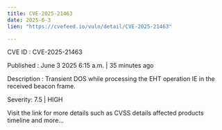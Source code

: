 ```yaml
---
title: CVE-2025-21463
date: 2025-6-3
lien: "https://cvefeed.io/vuln/detail/CVE-2025-21463"

---
```


CVE ID : CVE-2025-21463

Published :  June 3
2025
6:15 a.m. | 35 minutes ago

Description : Transient DOS while processing the EHT operation IE in the received beacon frame.

Severity: 7.5 | HIGH

Visit the link for more details
such as CVSS details
affected products
timeline
and more...
